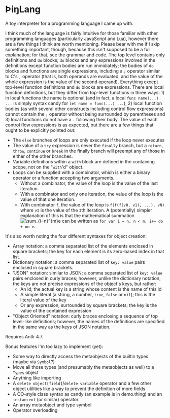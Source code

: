 # ÞiŋLang
A toy interpreter for a programming language I came up with.

I think much of the language is fairly intuitive for those familiar with other programming languages (particularly JavaScript and Lua), however there are a few things I think are worth mentioning. Please bear with me if I skip something important, though, because this isn't supposed to be a full explanation; for that, see the grammar and code.
  The top level contains only definitions and `do` blocks; `do` blocks and any expressions involved in the definitions except function bodies are run immidiately; the bodies of `do` blocks and functions are single expressions, including a `;` operator similar to C's `,` operator (that is, both operands are evaluated, and the value of the whole expression is the value of the second operand).
  Everything except top-level function definitions and `do` blocks are expressions. There are local function definitions, but they differ from top-level functions in three ways: 1) in local functions the name is optional (and in fact, a local `func name(...) ...` is simply syntax candy for `let name = func(...) ...`), 2) local function bodies (as with several other constructs including control flow expressions) cannot contain the `;` operator without being surrounded by parentheses and 3) local functions do not have a `.` following their body.
  The value of each control flow expressions is as expected, but there are a few things that ought to be explicitly pointed out:
 * The `else` branches of loops are only executed if the loop never executes
 * The value of a `try` expression is never the `finally` branch, but a `return`, `throw`, `continue` or `break` in the finally branch will preempt any of those in either of the other branches.
 * Variable definitions within a `with` block are defined in the containing scope, not on the "`with`'d" object.
 * Loops can be supplied with a combinator, which is either a binary operator or a function accepting two arguments.
   * Without a combinator, the value of the loop is the value of the last iteration.
   * With a combinator and only one iteration, the value of the loop is the value of that one iteration.
   * With combinator `f`, the value of the loop is `f(f(f(v0, v1), ...), vN)` where `vI` is the value of the `I`th iteration. A (potentially) simpler explanation of this is that the mathematical summation <img src="https://latex.codecogs.com/gif.latex?\sum_{i=n}^{m}e" title="\sum_{i=n}^{m}e" /> can be written as `for var i = n; n < m; i++ do + on e`.
 
 It's also worth noting the four different syntaxes for object creation:
  * Array notation: a comma separated list of the elements enclosed in square brackets; the key for each element is its zero-based index in that list.
 * Dictionary notation: a comma separated list of `key: value` pairs enclosed in square brackets.
 * "JSON" notation: similar to JSON; a comma separated list of `key: value` pairs enclosed in curly braces; however, unlike the dictionary notation, the keys are not precise expressions of the object's keys, but rather:
   * An id; the actual key is a string whose content is the name of this id
   * A simple literal (a string, a number, `true`, `false` or `nil`); this is the literal value of the key
   * Or any expression, surrounded by square brackets; the key is the value of the contained expression
 * "Object Oriented" notation: curly braces enclosing a sequence of top level-like definitions; however, the names of the definitions are specified in the same way as the keys of JSON notation.

Requires Antlr 4.7.

Bonus features I'm too lazy to implement (yet):
 * Some way to directly access the metaobjects of the builtin types (maybe via `Symbol`?)
 * Move all those types (and presumably the metaobjects as well) to a `Types` object
 * Anything like importing
 * A `delete object[field]`/`delete variable` operator and a few other object utilities like a way to prevent the definition of more fields
 * A OO-style class syntax as candy (an example is in demo.thing) and an `instanceof` (or similar) operator
 * An array metaobject and type symbol
 * Operator overloading
